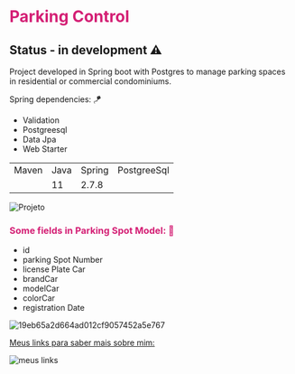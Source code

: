 <h1 style="color:#D42075">  Parking Control</h1>

## Status - in development ⚠️

Project developed in Spring boot with Postgres to manage parking spaces in residential or commercial condominiums.

Spring dependencies: 🪁

* Validation
* Postgreesql
* Data Jpa
* Web Starter

<table>
<tr>

<td>Maven</td>
<td>Java</td>
<td>Spring</td>
<td>PostgreeSql</td>

</tr>

<tr>

<td> </td>
<td>11</td>
<td>2.7.8</td>
<td> </td>

</tr>
</table>


![Projeto](https://user-images.githubusercontent.com/112403510/219226556-91021acb-d220-439a-9d90-4f7fb12b9667.jpg)

<h3 style="color: #D42075"> Some fields in  Parking Spot Model: 🚩</h3>

* id
* parking Spot Number
* license Plate Car
* brandCar
* modelCar
* colorCar
* registration Date

![19eb65a2d664ad012cf9057452a5e767](https://user-images.githubusercontent.com/112403510/219228627-ee57ab7e-79f3-4432-8bc2-79c414975d2d.gif)


[Meus links para saber mais sobre mim: ](https://dry-a.github.io/meus-links/ "meus projetos")

![meus links](https://user-images.githubusercontent.com/112403510/219231731-5b57d2d8-06d2-43ad-a19e-a0331d0c7d47.png)
